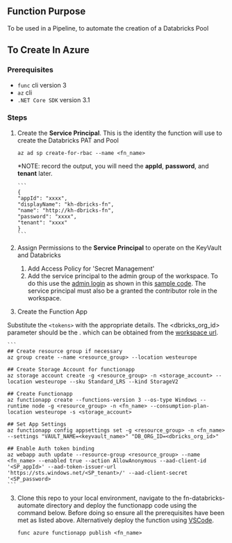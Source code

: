 

##  Function Purpose

To be used in a Pipeline, to automate the creation of a Databricks Pool


##  To Create In Azure

### Prerequisites

 * `func` cli version 3
 * `az` cli
 * `.NET Core SDK` version 3.1

### Steps

 1. Create the __Service Principal__.   This is the identity the function will use to create the Databricks PAT and Pool
 
    ```
    az ad sp create-for-rbac --name <fn_name>
    ```

    *NOTE: record the output, you will need the __appId__, __password__, and __tenant__ later.
    
        ```
        {
        "appId": "xxxx",
        "displayName": "kh-dbricks-fn",
        "name": "http://kh-dbricks-fn",
        "password": "xxxx",
        "tenant": "xxxx"
        }
        ```

2.  Assign Permissions to the __Service Principal__ to operate on the KeyVault and Databricks

    1. Add Access Policy for 'Secret Management' 
    2. Add the service principal to the admin group of the workspace. To do this use the [admin login](https://docs.microsoft.com/en-us/azure/databricks/dev-tools/api/latest/aad/service-prin-aad-token#admin-user-login) as shown in this [sample code](https://github.com/hurtn/databricks/blob/master/Add-Service-Principal-to-Workspace-Admin-Login.ipynb). The service principal must also be a granted the contributor role in the workspace.

2.  Create the Function App

Substitute the `<tokens>` with the appropriate details. The <dbricks_org_id> parameter should be the <workspace-id>.<random-number> which can be obtained from the [workspace url](https://docs.microsoft.com/en-us/azure/databricks/workspace/workspace-details#--workspace-instance-names-urls-and-ids). 

    ```
    ## Create resource group if necessary
    az group create --name <resource_group> --location westeurope
    
    ## Create Storage Account for functionapp
    az storage account create -g <resource_group> -n <storage_account> --location westeurope --sku Standard_LRS --kind StorageV2
    
    ## Create Functionapp
    az functionapp create --functions-version 3 --os-type Windows --runtime node -g <resource_group> -n <fn_name> --consumption-plan-location westeurope -s <storage_account>

    ## Set App Settings
    az functionapp config appsettings set -g <resource_group> -n <fn_name> --settings "VAULT_NAME=<keyvault_name>" "DB_ORG_ID=<dbricks_org_id>"

    ## Enable Auth token binding
    az webapp auth update --resource-group <resource_group> --name <fn_name> --enabled true --action AllowAnonymous --aad-client-id '<SP_appId>' --aad-token-issuer-url 'https://sts.windows.net/<SP_tenant>/' --aad-client-secret '<SP_password>
    ```

3. Clone this repo to your local environment, navigate to the fn-databricks-automate directory and deploy the functionapp code using the command below. Before doing so ensure all the prerequisites have been met as listed above. Alternatively deploy the function using [VSCode](https://docs.microsoft.com/en-us/azure/azure-functions/functions-develop-vs-code?tabs=csharp).

    ```
    func azure functionapp publish <fn_name>
    ```

